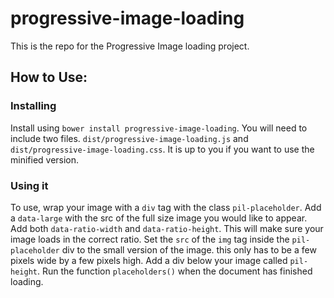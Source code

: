 # progressive-image-loading

This is the repo for the Progressive Image loading project.

## How to Use:

### Installing

Install using `bower install progressive-image-loading`. You will need to include two files. `dist/progressive-image-loading.js` and `dist/progressive-image-loading.css`. It is up to you if you want to use the minified version.

### Using it

To use, wrap your image with a `div` tag with the class `pil-placeholder`. Add a `data-large` with the src of the full size image you would like to appear. 
Add both `data-ratio-width` and `data-ratio-height`. This will make sure your image loads in the correct ratio. 
Set the `src` of the `img` tag inside the `pil-placeholder` div to the small version of the image. this only has to be a few pixels wide by a few pixels high.
Add a div below your image called `pil-height`.
Run the function `placeholders()` when the document has finished loading.


